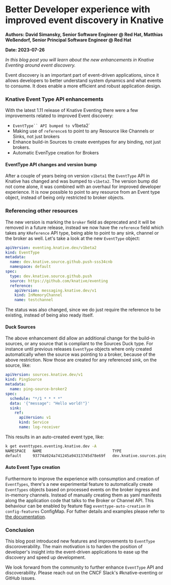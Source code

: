 # Better Developer experience with improved event discovery in Knative

**Authors: David Simansky, Senior Software Engineer @ Red Hat, Matthias Weßendorf, Senior Principal Software Engineer @ Red Hat**

**Date: 2023-07-26**

_In this blog post you will learn about the new enhancements in Knative Eventing around event discovery._

Event discovery is an important part of event-driven applications, since it allows developers to better understand system dynamics and what events to consume. It does enable a more efficient and robust application design.

### Knative Event Type API enhancements

With the latest 1.11 release of Knative Eventing there were a few improvements related to improved Event discovery:

* `EventType`` API bumped to `v1beta2`
* Making use of `reference`s to point to any Resource like Channels or Sinks, not just brokers
* Enhance build-in Sources to create eventypes for any binding, not just brokers.
* Automatic EvenType creation for Brokers

#### EventType API changes and version bump

After a couple of years being on version `v1beta1` the `EventType` API in Knative has changed and was bumped to `v1beta2`. The version bump did not come alone, it was combined with an overhaul for improved developer experience. It is now possible to point to any resource from an Event type object, instead of being only restricted to broker objects.

### Referencing other resources

The new version is marking the `broker` field as deprecated and it will be removed in a future release, instead we now have the `reference` field which takes any `KReference` API type, being able to point to any sink, channel or the broker as well. Let's take a look at the new `EventType` object:

```yaml
apiVersion: eventing.knative.dev/v1beta2
kind: EventType
metadata:
  name: dev.knative.source.github.push-sss34cnb
  namespace: default
spec:
  type: dev.knative.source.github.push
  source: https://github.com/knative/eventing
  reference:
    apiVersion: messaging.knative.dev/v1
    kind: InMemoryChannel
    name: testchannel
```

The status was also changed, since we do just require the reference to be existing, instead of being also ready itself.

#### Duck Sources 

The above enhancement did allow an additional change for the build-in sources, or any source that is compliant to the Sources Duck type. For instance until previous releases `EventType` objects where only created automatically when the source was pointing to a broker, because of the above restriction. Now those are created for any referenced sink, on the source, like:

```yaml
apiVersion: sources.knative.dev/v1
kind: PingSource
metadata:
  name: ping-source-broker2
spec:
  schedule: "*/1 * * * *"
  data: '{"message": "Hello world!"}'
  sink:
    ref:
      apiVersion: v1
      kind: Service
      name: log-receiver
```

This results in an auto-created event type, like:

```bash
k get eventtypes.eventing.knative.dev -A 
NAMESPACE   NAME                               TYPE                       SOURCE                                                        SCHEMA   REFERENCE NAME   REFERENCE KIND   DESCRIPTION   READY   REASON
default     93774a924a741245a94313745d78e69f   dev.knative.sources.ping   /apis/v1/namespaces/default/pingsources/ping-source-broker2            log-receiver     Service                        True    
```
#### Auto Event Type creation

Furthermore to improve the experience with consumption and creation of `EventTypes`, there's a new experimental feature to automatically create `EventTypes` objects based on processed events on the broker ingress and in-memory channels. Instead of manually creating them as yaml manifests along the application code that talks to the Broker or Channel API. This behaviour can be enabled by feature flag `eventtype-auto-creation` in `config-features` ConfigMap. For futher details and examples please refer to [the documentation](https://knative.dev/docs/eventing/experimental-features/eventtype-auto-create/).



### Conclusion

This blog post introduced new features and improvements to `EventType` discoroverability. The main motivation is to harden the position of developer's insight into the event-driven applications to ease up the discovery and speed up development. 

We look forward from the community to further enhance `EventType` API and discoverability. Please reach out on the CNCF Slack's #knative-eventing or GitHub issues.
